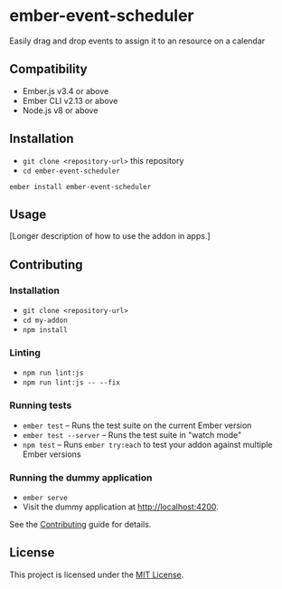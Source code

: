 # ember-event-scheduler

Easily drag and drop events to assign it to an resource on a calendar


Compatibility
------------------------------------------------------------------------------

* Ember.js v3.4 or above
* Ember CLI v2.13 or above
* Node.js v8 or above


Installation
------------------------------------------------------------------------------

* `git clone <repository-url>` this repository
* `cd ember-event-scheduler`

```
ember install ember-event-scheduler
```


Usage
------------------------------------------------------------------------------

[Longer description of how to use the addon in apps.]


Contributing
------------------------------------------------------------------------------

### Installation

* `git clone <repository-url>`
* `cd my-addon`
* `npm install`

### Linting

* `npm run lint:js`
* `npm run lint:js -- --fix`

### Running tests

* `ember test` – Runs the test suite on the current Ember version
* `ember test --server` – Runs the test suite in "watch mode"
* `npm test` – Runs `ember try:each` to test your addon against multiple Ember versions

### Running the dummy application

* `ember serve`
* Visit the dummy application at [http://localhost:4200](http://localhost:4200).

See the [Contributing](CONTRIBUTING.md) guide for details.

License
------------------------------------------------------------------------------

This project is licensed under the [MIT License](LICENSE.md).
